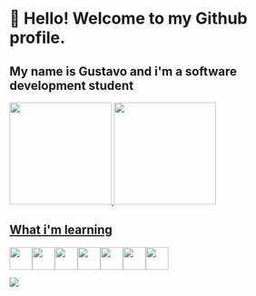 # 👋 Hello! Welcome to my Github profile.
## My name is Gustavo and i'm a software development student

<div>
<a href="https://github.com/gutolive09">
<img height="180em" src="https://github-readme-stats.vercel.app/api/top-langs/?username=gutolive09&layout=compact&langs_count=7&theme=dracula"/>
<img height="180em" src="https://github-readme-stats.vercel.app/api?username=gutolive09&show_icons=true&theme=dracula&include_all_commits=true&count_private=true"/>
</div>

## What i'm learning
<img src="https://cdn.jsdelivr.net/gh/devicons/devicon/icons/html5/html5-original.svg" height="40" width="40"/><img src="https://cdn.jsdelivr.net/gh/devicons/devicon/icons/css3/css3-original.svg" height="40" width="40"/><img src="https://cdn.jsdelivr.net/gh/devicons/devicon/icons/javascript/javascript-original.svg" height="40" width="40"/><img src="https://cdn.jsdelivr.net/gh/devicons/devicon/icons/react/react-original.svg" height="40" width="40"/><img src="https://cdn.jsdelivr.net/gh/devicons/devicon/icons/python/python-original.svg" height="40" width="40"/><img src="https://cdn.jsdelivr.net/gh/devicons/devicon/icons/java/java-original.svg" height="40" width="40"/><img src="https://cdn.jsdelivr.net/gh/devicons/devicon/icons/mysql/mysql-original.svg" height="40" width="40"/>

<img src="https://media.tenor.com/4YaJm_fTQzwAAAAC/%E6%98%9F%E8%A1%97%E3%81%99%E3%81%84%E3%81%9B%E3%81%84-hoshimachi-suisei.gif">
          
          
          
          
          
          
          
          

<!--
**gutolive09/gutolive09** is a ✨ _special_ ✨ repository because its `README.md` (this file) appears on your GitHub profile.

Here are some ideas to get you started:

- 🔭 I’m currently working on ...
- 🌱 I’m currently learning ...
- 👯 I’m looking to collaborate on ...
- 🤔 I’m looking for help with ...
- 💬 Ask me about ...
- 📫 How to reach me: ...
- 😄 Pronouns: ...
- ⚡ Fun fact: ...
-->
